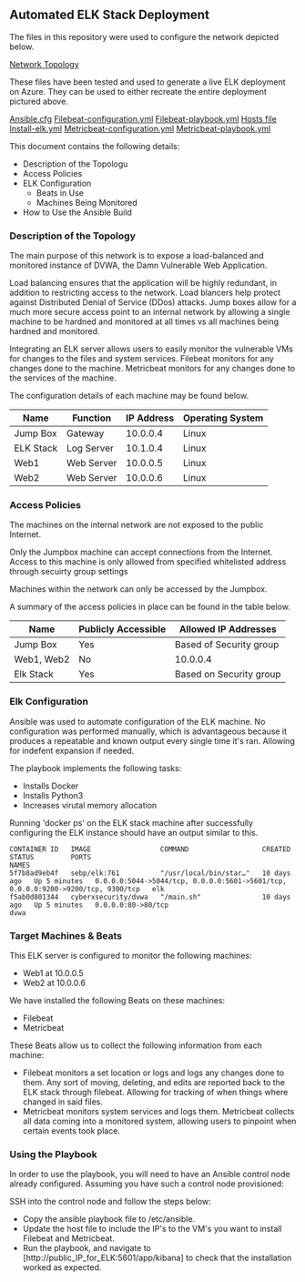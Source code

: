 ## Automated ELK Stack Deployment

The files in this repository were used to configure the network depicted below.

[Network Topology](https://github.com/FEPonce/Elk-Stack-Project/blob/main/Files/PJ1%20Network%20Top.jpg)

These files have been tested and used to generate a live ELK deployment on Azure. They can be used to either recreate the entire deployment pictured above.

[Ansible.cfg](https://github.com/FEPonce/Elk-Stack-Project/blob/d68f2c2eb0d3cb21197c9f9425e075698208c63d/Files/ansible.cfg)
[Filebeat-configuration.yml](https://github.com/FEPonce/Elk-Stack-Project/blob/d68f2c2eb0d3cb21197c9f9425e075698208c63d/Files/filebeat-configuration.yml)
[Filebeat-playbook.yml](https://github.com/FEPonce/Elk-Stack-Project/blob/ade36afa2603c60276e9b2fcb2207e8a141418e7/Files/filebeat-playbook.yml)
[Hosts file](https://github.com/FEPonce/Elk-Stack-Project/blob/d68f2c2eb0d3cb21197c9f9425e075698208c63d/Files/hosts)
[Install-elk.yml](https://github.com/FEPonce/Elk-Stack-Project/blob/d68f2c2eb0d3cb21197c9f9425e075698208c63d/Files/install-elk.yml)
[Metricbeat-configuration.yml](https://github.com/FEPonce/Elk-Stack-Project/blob/d68f2c2eb0d3cb21197c9f9425e075698208c63d/Files/metricbeat-configuration.yml)
[Metricbeat-playbook.yml](https://github.com/FEPonce/Elk-Stack-Project/blob/d68f2c2eb0d3cb21197c9f9425e075698208c63d/Files/metricbeat-playbook.yml)

This document contains the following details:
- Description of the Topologu
- Access Policies
- ELK Configuration
  - Beats in Use
  - Machines Being Monitored
- How to Use the Ansible Build


### Description of the Topology

The main purpose of this network is to expose a load-balanced and monitored instance of DVWA, the Damn Vulnerable Web Application.

Load balancing ensures that the application will be highly redundant, in addition to restricting access to the network.
Load blancers help protect against Distributed Denial of Service (DDos) attacks. Jump boxes allow for a much more secure access point to an internal network by allowing a single machine to be hardned and monitored at all times vs all machines being hardned and monitored. 

Integrating an ELK server allows users to easily monitor the vulnerable VMs for changes to the files and system services.
Filebeat monitors for any changes done to the machine. Metricbeat monitors for any changes done to the services of the machine. 

The configuration details of each machine may be found below.

| Name     | Function | IP Address | Operating System |
|----------|----------|------------|------------------|
| Jump Box | Gateway  | 10.0.0.4   | Linux            |
| ELK Stack| Log Server| 10.1.0.4   | Linux            |
| Web1     | Web Server | 10.0.0.5   | Linux            |
| Web2     | Web Server | 10.0.0.6   | Linux            |

### Access Policies

The machines on the internal network are not exposed to the public Internet. 

Only the Jumpbox machine can accept connections from the Internet. Access to this machine is only allowed from specified whitelisted address through secuirty group settings

Machines within the network can only be accessed by the Jumpbox.

A summary of the access policies in place can be found in the table below.

| Name     | Publicly Accessible | Allowed IP Addresses |
|----------|---------------------|----------------------|
| Jump Box | Yes              | Based of Security group    |
|  Web1, Web2 |    No      |     10.0.0.4     |
|  Elk Stack |       Yes          |  Based on Security group   |

### Elk Configuration

Ansible was used to automate configuration of the ELK machine. No configuration was performed manually, which is advantageous because it produces a repeatable and known output every single time it's ran. Allowing for indefent expansion if needed.

The playbook implements the following tasks:
- Installs Docker 
- Installs Python3
- Increases virutal memory allocation

Running 'docker ps' on the ELK stack machine after successfully configuring the ELK instance should have an output similar to this.
 
 ```
CONTAINER ID   IMAGE                 COMMAND                  CREATED       STATUS         PORTS                                                                             NAMES
5f7b8ad9eb4f   sebp/elk:761          "/usr/local/bin/star…"   10 days ago   Up 5 minutes   0.0.0.0:5044->5044/tcp, 0.0.0.0:5601->5601/tcp, 0.0.0.0:9200->9200/tcp, 9300/tcp   elk
f5ab0d801344   cyberxsecurity/dvwa   "/main.sh"               10 days ago   Up 5 minutes   0.0.0.0:80->80/tcp                                                                 dvwa
```
### Target Machines & Beats
This ELK server is configured to monitor the following machines:
- Web1 at 10.0.0.5
- Web2 at 10.0.0.6

We have installed the following Beats on these machines:
- Filebeat
- Metricbeat

These Beats allow us to collect the following information from each machine:
- Filebeat monitors a set location or logs and logs any changes done to them. Any sort of moving, deleting, and edits are reported back to the ELK stack through filebeat. Allowing for tracking of when things where changed in said files.
- Metricbeat monitors system services and logs them. Metricbeat collects all data coming into a monitored system, allowing users to pinpoint when certain events took place. 

### Using the Playbook
In order to use the playbook, you will need to have an Ansible control node already configured. Assuming you have such a control node provisioned: 

SSH into the control node and follow the steps below:
- Copy the ansible playbook file to /etc/ansible.
- Update the host file to include the IP's to the VM's you want to install Filebeat and Metricbeat.
- Run the playbook, and navigate to [http://public_IP_for_ELK:5601/app/kibana] to check that the installation worked as expected.
